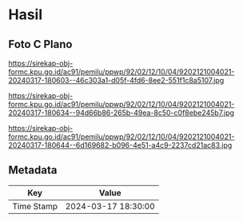 # Hasil

## Foto C Plano

https://sirekap-obj-formc.kpu.go.id/ac91/pemilu/ppwp/92/02/12/10/04/9202121004021-20240317-180603--46c303a1-d05f-4fd6-8ee2-551f1c8a5107.jpg

https://sirekap-obj-formc.kpu.go.id/ac91/pemilu/ppwp/92/02/12/10/04/9202121004021-20240317-180634--94d66b86-265b-49ea-8c50-c0f8ebe245b7.jpg

https://sirekap-obj-formc.kpu.go.id/ac91/pemilu/ppwp/92/02/12/10/04/9202121004021-20240317-180644--6d169682-b096-4e51-a4c9-2237cd21ac83.jpg


## Metadata

| Key        | Value               |
| ---------- | ------------------- |
| Time Stamp | 2024-03-17 18:30:00 |



